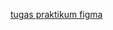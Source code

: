  [tugas praktikum figma](https://www.figma.com/file/BAAwZJiJzF0XPEwVzMIboW/Tugas-Altera?node-id=1%3A2)  